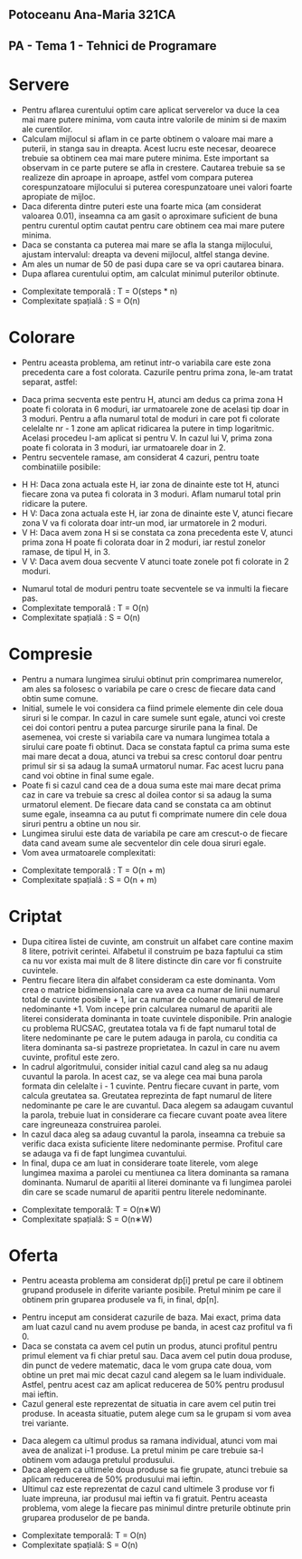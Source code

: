 ## Potoceanu Ana-Maria 321CA
## PA - Tema 1 - Tehnici de Programare

# Servere

-  Pentru aflarea curentului optim care aplicat serverelor va duce la cea
mai mare putere minima, vom cauta intre valorile de minim si de maxim ale
curentilor. 
- Calculam mijlocul si aflam in ce parte obtinem o valoare mai mare a puterii,
in stanga sau in dreapta. Acest lucru este necesar, deoarece trebuie sa obtinem
cea mai mare putere minima. Este important sa observam in ce parte putere se 
afla in crestere. Cautarea trebuie sa se realizeze din aproape in aproape,
astfel vom compara puterea corespunzatoare mijlocului si puterea
corespunzatoare unei valori foarte apropiate de mijloc. 
- Daca diferenta dintre puteri este una foarte mica (am considerat valoarea
0.01), inseamna ca am gasit o aproximare suficient de buna pentru curentul
optim cautat pentru care obtinem cea mai mare putere minima.
- Daca se constanta ca puterea mai mare se afla la stanga mijlocului, ajustam
intervalul: dreapta va deveni mijlocul, altfel stanga devine.
- Am ales un numar de 50 de pasi dupa care se va opri cautarea binara.
- Dupa aflarea curentului optim, am calculat minimul puterilor obtinute.
* Complexitate temporală : T = O(steps * n)
* Complexitate spațială : S = O(n)


# Colorare

- Pentru aceasta problema, am retinut intr-o variabila care este zona
precedenta care a fost colorata. Cazurile pentru prima zona, le-am tratat
separat, astfel:
* Daca prima secventa este pentru H, atunci am dedus ca prima zona H poate fi
colorata in 6 moduri, iar urmatoarele zone de acelasi tip doar in 3 moduri.
Pentru a afla numarul total de moduri in care pot fi colorate celelalte nr - 1
zone am aplicat ridicarea la putere in timp logaritmic. Acelasi procedeu l-am
aplicat si pentru V. In cazul lui V, prima zona poate fi colorata in 3 moduri,
iar urmatoarele doar in 2.
* Pentru secventele ramase, am considerat 4 cazuri, pentru toate combinatiile
posibile:
- H H: Daca zona actuala este H, iar zona de dinainte este tot H, atunci
fiecare zona va putea fi colorata in 3 moduri. Aflam numarul total prin
ridicare la putere. 
- H V: Daca zona actuala este H, iar zona de dinainte este V, atunci
fiecare zona V va fi colorata doar intr-un mod, iar urmatorele in 2 moduri.
- V H: Daca avem zona H si se constata ca zona precedenta este V, atunci
prima zona H poate fi colorata doar in 2 moduri, iar restul zonelor
ramase, de tipul H, in 3.
- V V: Daca avem doua secvente V atunci toate zonele pot fi colorate in 2
moduri.
* Numarul total de moduri pentru toate secventele se va inmulti la fiecare pas.
* Complexitate temporală : T = O(n)
* Complexitate spațială : S = O(n)

# Compresie

- Pentru a numara lungimea sirului obtinut prin comprimarea numerelor, am ales
sa folosesc o variabila pe care o cresc de fiecare data cand obtin sume comune.
- Initial, sumele le voi considera ca fiind primele elemente din cele doua siruri
si le compar. In cazul in care sumele sunt egale, atunci voi creste cei doi
contori pentru a putea parcurge sirurile pana la final. De asemenea, voi
creste si variabila care va numara lungimea totala a sirului care poate fi 
obtinut. Daca se constata faptul ca prima suma este mai mare decat a doua,
atunci va trebui sa cresc contorul doar pentru primul sir si sa adaug
la sumaA urmatorul numar. Fac acest lucru pana cand voi obtine in final
sume egale. 
- Poate fi si cazul cand cea de a doua suma este mai mare decat prima
caz in care va trebuie sa cresc al doilea contor si sa adaug la suma urmatorul
element. De fiecare data cand se constata ca am obtinut sume egale, inseamna
ca au putut fi comprimate numere din cele doua siruri pentru a obtine un nou
sir.
- Lungimea sirului este data de variabila pe care am crescut-o de fiecare data
cand aveam sume ale secventelor din cele doua siruri egale.
- Vom avea urmatoarele complexitati: 
* Complexitate temporală : T = O(n + m)
* Complexitate spațială : S = O(n + m)

# Criptat

- Dupa citirea listei de cuvinte, am construit un alfabet care contine maxim
8 litere, potrivit cerintei. Alfabetul il construim pe baza faptului ca stim
ca nu vor exista mai mult de 8 litere distincte din care vor fi construite
cuvintele.
- Pentru fiecare litera din alfabet consideram ca este dominanta. Vom crea
o matrice bidimensionala care va avea ca numar de linii numarul total de
cuvinte posibile + 1, iar ca numar de coloane numarul de litere nedominante +1.
Vom incepe prin calcularea numarul de aparitii ale literei considerata
dominanta in toate cuvintele disponibile. Prin analogie cu problema RUCSAC,
greutatea totala va fi de fapt numarul total de litere nedominante pe care le
putem adauga in parola, cu conditia ca litera dominanta sa-si pastreze
proprietatea. In cazul in care nu avem cuvinte, profitul este zero.
- In cadrul algoritmului, consider initial cazul cand aleg sa nu adaug cuvantul
la parola. In acest caz, se va alege cea mai buna parola formata din celelalte
i - 1 cuvinte. Pentru fiecare cuvant in parte, vom calcula greutatea sa. 
Greutatea reprezinta de fapt numarul de litere nedominante pe care le are
cuvantul. Daca alegem sa adaugam cuvantul la parola, trebuie luat in
considerare ca fiecare cuvant poate avea litere care ingreuneaza construirea
parolei.
- In cazul daca aleg sa adaug cuvantul la parola, inseamna ca trebuie sa
verific daca exista suficiente litere nedominante permise. Profitul care
se adauga va fi de fapt lungimea cuvantului.
- In final, dupa ce am luat in considerare toate literele, vom alege lungimea
maxima a parolei cu mentiunea ca litera dominanta sa ramana dominanta.
Numarul de aparitii al literei dominante va fi lungimea parolei din care se
scade numarul de aparitii pentru literele nedominante.
* Complexitate temporală: T = O(n∗W)
* Complexitate spațială: S = O(n∗W)

# Oferta

- Pentru aceasta problema am considerat dp[i] pretul pe care il obtinem grupand
produsele in diferite variante posibile. Pretul minim pe care il obtinem prin
gruparea produsele va fi, in final, dp[n].
* Pentru inceput am considerat cazurile de baza. Mai exact, prima data am luat
cazul cand nu avem produse pe banda, in acest caz profitul va fi 0. 
* Daca se constata ca avem cel putin un produs, atunci profitul pentru primul
element va fi chiar pretul sau. Daca avem cel putin doua produse, din punct
de vedere matematic, daca le vom grupa cate doua, vom obtine un pret mai mic
decat cazul cand alegem sa le luam individuale. Astfel, pentru acest caz am
aplicat reducerea de 50% pentru produsul mai ieftin. 
* Cazul general este reprezentat de situatia in care avem cel putin trei
produse. In aceasta situatie, putem alege cum sa le grupam si vom avea trei
variante. 
- Daca alegem ca ultimul produs sa ramana individual, atunci vom mai
avea de analizat i-1 produse. La pretul minim pe care trebuie sa-l obtinem vom
adauga pretulul produsului.
- Daca alegem ca ultimele doua produse sa fie grupate, atunci trebuie sa
aplicam reducerea de 50% produsului mai ieftin.
- Ultimul caz este reprezentat de cazul cand ultimele 3 produse vor fi luate
impreuna, iar produsul mai ieftin va fi gratuit. Pentru aceasta problema, vom
alege la fiecare pas minimul dintre preturile obtinute prin gruparea produselor
de pe banda.
* Complexitate temporală: T = O(n)
* Complexitate spațială: S = O(n)
